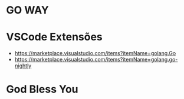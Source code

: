 # GO WAY

# VSCode Extensões
* https://marketplace.visualstudio.com/items?itemName=golang.Go
* https://marketplace.visualstudio.com/items?itemName=golang.go-nightly


# God Bless You
